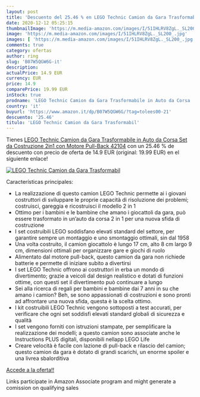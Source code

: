 ```yaml
---
layout: post
title: 'Descuento del 25.46 % en LEGO Technic Camion da Gara Trasformabil'
date: 2020-12-12 05:25:15
thumbnailImage: 'https://m.media-amazon.com/images/I/51IHLRV8ZgL._SL200_.jpg'
image: 'https://m.media-amazon.com/images/I/51IHLRV8ZgL._SL200_.jpg'
images: [ 'https://m.media-amazon.com/images/I/51IHLRV8ZgL._SL200_.jpg' ]
comments: true
category: ofertas
author: ring
slug: 'B07W5QGW6G-it'
description:
actualPrice: 14.9 EUR
currency: EUR
price: 14.9
comparePrice: 19.99 EUR
inStock: true
prodname: 'LEGO Technic Camion da Gara Trasformabile in Auto da Corsa  Set da Costruzione 2in1 con Motore Pull-Back  42104'
country: 'it'
buyurl: 'https://www.amazon.it/dp/B07W5QGW6G/?tag=tolees00-21'
descuento: '25.46'
titulo: 'LEGO Technic Camion da Gara Trasformabil'
---
```


Tienes [LEGO Technic Camion da Gara Trasformabile in Auto da Corsa  Set da Costruzione 2in1 con Motore Pull-Back  42104](https://www.amazon.it/dp/B07W5QGW6G/?tag=tolees00-21) con un 25.46 % de descuento con precio de oferta de 14.9 EUR (original: 19.99 EUR) en el siguiente enlace!

[![LEGO Technic Camion da Gara Trasformabil](https://m.media-amazon.com/images/I/51IHLRV8ZgL._SL200_.jpg)](https://www.amazon.it/dp/B07W5QGW6G/?tag=tolees00-21)

Características principales:

- La realizzazione di questo camion LEGO Technic permette ai i giovani costruttori di sviluppare le proprie capacità di risoluzione dei problemi; costruisci, gareggia e ricostruisci il modello 2 in 1
- Ottimo per i bambini e le bambine che amano i giocattoli da gara, può essere trasformato in un’auto da corsa 2 in 1 per una nuova sfida di costruzione
- I set costruibili LEGO soddisfano elevati standard del settore, per garantire sempre un montaggio e uno smontaggio ottimali, sin dal 1958
- Una volta costruito, il camion giocattolo è lungo 17 cm, alto 8 cm largo 9 cm, dimensioni ottimali per organizzare gare e giochi di ruolo
- Alimentato dal motore pull-back, questo camion da gara non richiede batterie e permette di iniziare subito a divertirsi
- I set LEGO Technic offrono ai costruttori in erba un mondo di divertimento; grazie a veicoli dal design realistico e dotati di funzioni ottime, con questi set il divertimento può continuare a lungo
- Sei alla ricerca di regali per bambini e bambine dai 7 anni in su che amano i camion? Beh, se sono appassionati di costruzioni e sono pronti ad affrontare una nuova sfida, questa è la scelta ottimo.
- I kit costruibili LEGO Technic vengono sottoposti a test accurati, per verificare che ogni set soddisfi elevati standard globali di sicurezza e qualità
- I set vengono forniti con istruzioni stampate, per semplificare la realizzazione dei modelli; a questo camion sono associate anche le Instructions PLUS digitali, disponibili nellapp LEGO Life
- Creare velocità è facile con lazione di pull-back e rilascio del camion; questo camion da gara è dotato di grandi scarichi, un enorme spoiler e una livrea sbalorditiva

[Accede a la oferta!!](https://www.amazon.it/dp/B07W5QGW6G/?tag=tolees00-21)

Links participate in Amazon Associate program and might generate a comission on qualifying sales


